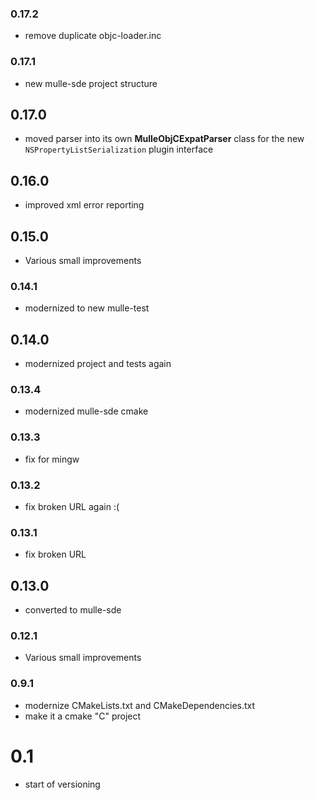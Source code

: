 ### 0.17.2

* remove duplicate objc-loader.inc

### 0.17.1

* new mulle-sde project structure

## 0.17.0

* moved parser into its own **MulleObjCExpatParser** class for the new `NSPropertyListSerialization` plugin interface


## 0.16.0

* improved xml error reporting


## 0.15.0

* Various small improvements


### 0.14.1

* modernized to new mulle-test

## 0.14.0

* modernized project and tests again


### 0.13.4

* modernized mulle-sde cmake

### 0.13.3

* fix for mingw

### 0.13.2

* fix broken URL again :(

### 0.13.1

* fix broken URL

## 0.13.0

* converted to mulle-sde


### 0.12.1

* Various small improvements

### 0.9.1

* modernize CMakeLists.txt and CMakeDependencies.txt
* make it a cmake "C" project

# 0.1

* start of versioning
